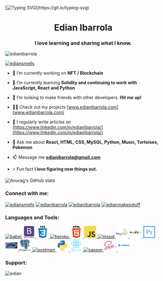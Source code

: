 [![Typing SVG](https://readme-typing-svg.herokuapp.com?color=%23921AF7&size=25&center=true&width=600&height=50&lines=Hello%2C+I'm+Edian+Ibarrola!;Thanks+for+checking+out+my+profile.;Msg+me+with+comments+or+questions!)](https://git.io/typing-svg)
<h1 align="center">Edian Ibarrola</h1>
<h3 align="center">I love learning and sharing what I know.</h3>

<p align="left"> <img src="https://komarev.com/ghpvc/?username=edianibarrola&label=Profile%20views&color=0e75b6&style=flat" alt="edianibarrola" /> </p>

<p align="left"> <a href="https://twitter.com/ediansmells" target="blank"><img src="https://img.shields.io/twitter/follow/ediansmells?logo=twitter&style=for-the-badge" alt="ediansmells" /></a> </p>

- 🔭 I’m currently working on **NFT / Blockchain**

- 🌱 I’m currently learning **Solidity and continuing to work with JavaScript, React and Python**

- 🤝 I’m looking to make friends with other developers. **Hit me up!**

- 👨‍💻 Check out my projects [www.edianibarrola.com](www.edianibarrola.com)

- 📝 I regularly write articles on [https://www.linkedin.com/in/edianibarrola/](https://www.linkedin.com/in/edianibarrola/)

- 💬 Ask me about **React, HTML, CSS, MySQL, Python, Music, Tortoises, Pokemon**

- 📫 Message me **edianibarrola@gmail.com**

- ⚡ Fun fact **I love figuring new things out.**


![Anurag's GitHub stats](https://github-readme-stats.vercel.app/api?username=edianibarrola&show_icons=true&theme=cobalt)


<h3 align="left">Connect with me:</h3>
<p align="left">
<a href="https://twitter.com/ediansmells" target="blank"><img align="center" src="https://raw.githubusercontent.com/rahuldkjain/github-profile-readme-generator/master/src/images/icons/Social/twitter.svg" alt="ediansmells" height="30" width="40" /></a>
<a href="https://linkedin.com/in/edianibarrola" target="blank"><img align="center" src="https://raw.githubusercontent.com/rahuldkjain/github-profile-readme-generator/master/src/images/icons/Social/linked-in-alt.svg" alt="edianibarrola" height="30" width="40" /></a>
<a href="https://fb.com/edianibarrola" target="blank"><img align="center" src="https://raw.githubusercontent.com/rahuldkjain/github-profile-readme-generator/master/src/images/icons/Social/facebook.svg" alt="edianibarrola" height="30" width="40" /></a>
<a href="https://instagram.com/edianmakesstuff" target="blank"><img align="center" src="https://raw.githubusercontent.com/rahuldkjain/github-profile-readme-generator/master/src/images/icons/Social/instagram.svg" alt="edianmakesstuff" height="30" width="40" /></a>
</p>

<h3 align="left">Languages and Tools:</h3>
<p align="left"> <a href="https://babeljs.io/" target="_blank"> <img src="https://www.vectorlogo.zone/logos/babeljs/babeljs-icon.svg" alt="babel" width="40" height="40"/> </a> <a href="https://getbootstrap.com" target="_blank"> <img src="https://raw.githubusercontent.com/devicons/devicon/master/icons/bootstrap/bootstrap-plain-wordmark.svg" alt="bootstrap" width="40" height="40"/> </a> <a href="https://www.w3schools.com/css/" target="_blank"> <img src="https://raw.githubusercontent.com/devicons/devicon/master/icons/css3/css3-original-wordmark.svg" alt="css3" width="40" height="40"/> </a> <a href="https://heroku.com" target="_blank"> <img src="https://www.vectorlogo.zone/logos/heroku/heroku-icon.svg" alt="heroku" width="40" height="40"/> </a> <a href="https://www.w3.org/html/" target="_blank"> <img src="https://raw.githubusercontent.com/devicons/devicon/master/icons/html5/html5-original-wordmark.svg" alt="html5" width="40" height="40"/> </a> <a href="https://developer.mozilla.org/en-US/docs/Web/JavaScript" target="_blank"> <img src="https://raw.githubusercontent.com/devicons/devicon/master/icons/javascript/javascript-original.svg" alt="javascript" width="40" height="40"/> </a> <a href="https://www.microsoft.com/en-us/sql-server" target="_blank"> <img src="https://www.svgrepo.com/show/303229/microsoft-sql-server-logo.svg" alt="mssql" width="40" height="40"/> </a> <a href="https://www.mysql.com/" target="_blank"> <img src="https://raw.githubusercontent.com/devicons/devicon/master/icons/mysql/mysql-original-wordmark.svg" alt="mysql" width="40" height="40"/> </a> <a href="https://nodejs.org" target="_blank"> <img src="https://raw.githubusercontent.com/devicons/devicon/master/icons/nodejs/nodejs-original-wordmark.svg" alt="nodejs" width="40" height="40"/> </a> <a href="https://www.photoshop.com/en" target="_blank"> <img src="https://raw.githubusercontent.com/devicons/devicon/master/icons/photoshop/photoshop-line.svg" alt="photoshop" width="40" height="40"/> </a> <a href="https://www.php.net" target="_blank"> <img src="https://raw.githubusercontent.com/devicons/devicon/master/icons/php/php-original.svg" alt="php" width="40" height="40"/> </a> <a href="https://www.postgresql.org" target="_blank"> <img src="https://raw.githubusercontent.com/devicons/devicon/master/icons/postgresql/postgresql-original-wordmark.svg" alt="postgresql" width="40" height="40"/> </a> <a href="https://postman.com" target="_blank"> <img src="https://www.vectorlogo.zone/logos/getpostman/getpostman-icon.svg" alt="postman" width="40" height="40"/> </a> <a href="https://www.python.org" target="_blank"> <img src="https://raw.githubusercontent.com/devicons/devicon/master/icons/python/python-original.svg" alt="python" width="40" height="40"/> </a> <a href="https://reactjs.org/" target="_blank"> <img src="https://raw.githubusercontent.com/devicons/devicon/master/icons/react/react-original-wordmark.svg" alt="react" width="40" height="40"/> </a> <a href="https://sapper.svelte.dev/" target="_blank"> <img src="https://raw.githubusercontent.com/bestofjs/bestofjs-webui/master/public/logos/sapper.svg" alt="sapper" width="40" height="40"/> </a> <a href="https://sass-lang.com" target="_blank"> <img src="https://raw.githubusercontent.com/devicons/devicon/master/icons/sass/sass-original.svg" alt="sass" width="40" height="40"/> </a> <a href="https://webpack.js.org" target="_blank"> <img src="https://raw.githubusercontent.com/devicons/devicon/d00d0969292a6569d45b06d3f350f463a0107b0d/icons/webpack/webpack-original-wordmark.svg" alt="webpack" width="40" height="40"/> </a> </p>

<h3 align="left">Support:</h3>
<p><a href="https://www.buymeacoffee.com/edian"> <img align="left" src="https://cdn.buymeacoffee.com/buttons/v2/default-yellow.png" height="50" width="210" alt="edian" /></a></p><br><br>





<!--
**edianibarrola/edianibarrola** is a ✨ _special_ ✨ repository because its `README.md` (this file) appears on your GitHub profile.

Here are some ideas to get you started:

- 🔭 I’m currently working on ...
- 🌱 I’m currently learning ...
- 👯 I’m looking to collaborate on ...
- 🤔 I’m looking for help with ...
- 💬 Ask me about ...
- 📫 How to reach me: ...
- 😄 Pronouns: ...
- ⚡ Fun fact: ...
-->

